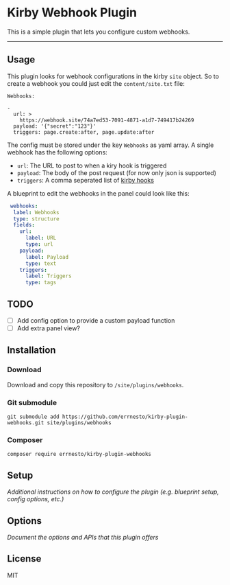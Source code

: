 # Kirby Webhook Plugin

This is a simple plugin that lets you configure custom webhooks.

---

## Usage

This plugin looks for webhook configurations in the kirby `site` object.
So to create a webhook you could just edit the `content/site.txt` file:

```
Webhooks:

- 
  url: >
    https://webhook.site/74a7ed53-7091-4871-a1d7-749417b24269
  payload: '{"secret":"123"}'
  triggers: page.create:after, page.update:after

```

The config must be stored under the key `Webhooks` as yaml array.
A single webhook has the following options:

- `url`: The URL to post to when a kiry hook is triggered
- `payload`: The body of the post request (for now only json is supported)
- `triggers`: A comma seperated list of [kirby hooks](https://getkirby.com/docs/reference/system/options/hooks)

A blueprint to edit the webhooks in the panel could look like this:

```yaml
 webhooks:
  label: Webhooks
  type: structure
  fields:
    url:
      label: URL
      type: url
    payload:
      label: Payload
      type: text
    triggers:
      label: Triggers
      type: tags
```

## TODO

- [ ] Add config option to provide a custom payload function
- [ ] Add extra panel view?

## Installation

### Download

Download and copy this repository to `/site/plugins/webhooks`.

### Git submodule

```
git submodule add https://github.com/errnesto/kirby-plugin-webhooks.git site/plugins/webhooks
```

### Composer

```
composer require errnesto/kirby-plugin-webhooks
```

## Setup

_Additional instructions on how to configure the plugin (e.g. blueprint setup, config options, etc.)_

## Options

_Document the options and APIs that this plugin offers_

## License

MIT

